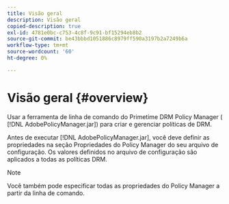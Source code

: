 ```yaml
---
title: Visão geral
description: Visão geral
copied-description: true
exl-id: 4781e0bc-c753-4c8f-9c91-bf15294eb8b2
source-git-commit: be43bbbd1051886c8979ff590a3197b2a7249b6a
workflow-type: tm+mt
source-wordcount: '60'
ht-degree: 0%

---
```


# Visão geral {#overview}

Usar a ferramenta de linha de comando do Primetime DRM Policy Manager ( [!DNL AdobePolicyManager.jar]) para criar e gerenciar políticas de DRM.

Antes de executar [!DNL AdobePolicyManager.jar], você deve definir as propriedades na seção Propriedades do Policy Manager do seu arquivo de configuração. Os valores definidos no arquivo de configuração são aplicados a todas as políticas DRM.

>[!NOTE]
>
>Você também pode especificar todas as propriedades do Policy Manager a partir da linha de comando.
